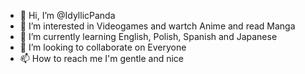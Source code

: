 - 👋 Hi, I’m @IdyllicPanda
- 👀 I’m interested in Videogames and wartch Anime and read Manga 
- 🌱 I’m currently learning English, Polish, Spanish and Japanese 
- 💞️ I’m looking to collaborate on Everyone
- 📫 How to reach me I'm gentle and nice 

<!---
IdyllicPanda/IdyllicPanda is a ✨ special ✨ repository because its `README.md` (this file) appears on your GitHub profile.
You can click the Preview link to take a look at your changes.
--->
